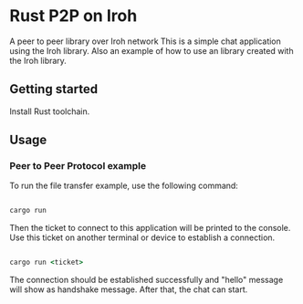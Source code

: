 # Rust P2P on Iroh

A peer to peer library over Iroh network
This is a simple chat application using the Iroh library.
Also an example of how to use an library created with the Iroh library.

## Getting started

Install Rust toolchain.

## Usage

### Peer to Peer Protocol example

To run the file transfer example, use the following command:

```cmd

cargo run
```

Then the ticket to connect to this application will be printed to the console. Use this ticket on another terminal or device to establish a connection.

```cmd

cargo run <ticket>
```

The connection should be established successfully and "hello" message will show as handshake message. After that, the chat can start.
